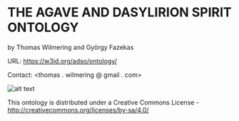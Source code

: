 # THE AGAVE AND DASYLIRION SPIRIT ONTOLOGY
by Thomas Wilmering and György Fazekas

URL: https://w3id.org/adso/ontology/

Contact: <thomas . wilmering @ gmail . com>

![alt text](http://eecs.qmul.ac.uk/~thomasw/adso/html/images/agave_small.jpg)

This ontology is distributed under a Creative Commons License - <a href="http://creativecommons.org/licenses/by-sa/4.0/" target="_blank">http://creativecommons.org/licenses/by-sa/4.0/</a>
